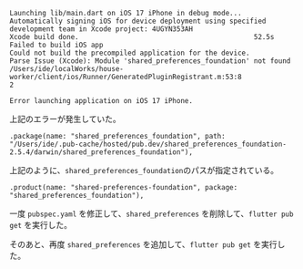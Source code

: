 ```log
Launching lib/main.dart on iOS 17 iPhone in debug mode...
Automatically signing iOS for device deployment using specified development team in Xcode project: 4UGYN353AH
Xcode build done.                                           52.5s
Failed to build iOS app
Could not build the precompiled application for the device.
Parse Issue (Xcode): Module 'shared_preferences_foundation' not found
/Users/ide/localWorks/house-worker/client/ios/Runner/GeneratedPluginRegistrant.m:53:8
2

Error launching application on iOS 17 iPhone.
```

上記のエラーが発生していた。

```
.package(name: "shared_preferences_foundation", path: "/Users/ide/.pub-cache/hosted/pub.dev/shared_preferences_foundation-2.5.4/darwin/shared_preferences_foundation"),
```

上記のように、`shared_preferences_foundation`のパスが指定されている。

```
.product(name: "shared-preferences-foundation", package: "shared_preferences_foundation"),
```

一度 `pubspec.yaml` を修正して、`shared_preferences` を削除して、`flutter pub get` を実行した。

そのあと、再度 `shared_preferences` を追加して、`flutter pub get` を実行した。
